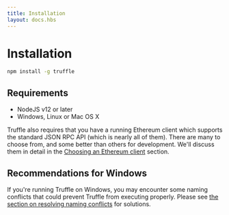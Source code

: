 ```yaml
---
title: Installation
layout: docs.hbs
---
```

# Installation

```bash
npm install -g truffle
```

## Requirements

* NodeJS v12 or later
* Windows, Linux or Mac OS X

Truffle also requires that you have a running Ethereum client which supports the standard JSON RPC API (which is nearly all of them). There are many to choose from, and some better than others for development. We'll discuss them in detail in the [Choosing an Ethereum client](/docs/truffle/reference/choosing-an-ethereum-client) section.

## Recommendations for Windows

If you're running Truffle on Windows, you may encounter some naming conflicts that could prevent Truffle from executing properly. Please see [the section on resolving naming conflicts](/docs/truffle/reference/configuration#resolving-naming-conflicts-on-windows) for solutions.
